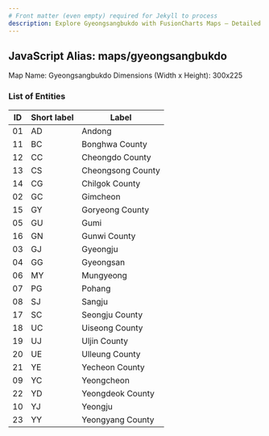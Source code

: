 ```yaml
---
# Front matter (even empty) required for Jekyll to process
description: Explore Gyeongsangbukdo with FusionCharts Maps – Detailed features for seamless integration. Try now & enhance your data visualization today! 
---
```


## JavaScript Alias: maps/gyeongsangbukdo

Map Name: Gyeongsangbukdo
Dimensions (Width x Height): 300x225





### List of Entities

ID | Short label | Label
---|---|---|
01|AD|Andong
11|BC|Bonghwa County
12|CC|Cheongdo County
13|CS|Cheongsong County
14|CG|Chilgok County
02|GC|Gimcheon
15|GY|Goryeong County
05|GU|Gumi
16|GN|Gunwi County
03|GJ|Gyeongju
04|GG|Gyeongsan
06|MY|Mungyeong
07|PG|Pohang
08|SJ|Sangju
17|SC|Seongju County
18|UC|Uiseong County
19|UJ|Uljin County
20|UE|Ulleung County
21|YE|Yecheon County
09|YC|Yeongcheon
22|YD|Yeongdeok County
10|YJ|Yeongju
23|YY|Yeongyang County

